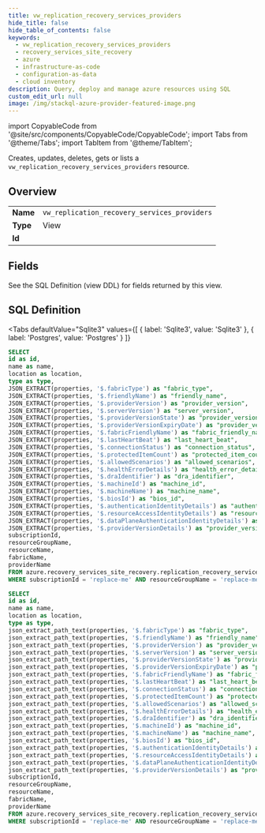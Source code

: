 ```yaml
--- 
title: vw_replication_recovery_services_providers
hide_title: false
hide_table_of_contents: false
keywords:
  - vw_replication_recovery_services_providers
  - recovery_services_site_recovery
  - azure
  - infrastructure-as-code
  - configuration-as-data
  - cloud inventory
description: Query, deploy and manage azure resources using SQL
custom_edit_url: null
image: /img/stackql-azure-provider-featured-image.png
---
```


import CopyableCode from '@site/src/components/CopyableCode/CopyableCode';
import Tabs from '@theme/Tabs';
import TabItem from '@theme/TabItem';

Creates, updates, deletes, gets or lists a <code>vw_replication_recovery_services_providers</code> resource.

## Overview
<table><tbody>
<tr><td><b>Name</b></td><td><code>vw_replication_recovery_services_providers</code></td></tr>
<tr><td><b>Type</b></td><td>View</td></tr>
<tr><td><b>Id</b></td><td><CopyableCode code="azure.recovery_services_site_recovery.vw_replication_recovery_services_providers" /></td></tr>
</tbody></table>

## Fields

See the SQL Definition (view DDL) for fields returned by this view.

## SQL Definition

<Tabs
defaultValue="Sqlite3"
values={[
{ label: 'Sqlite3', value: 'Sqlite3' },
{ label: 'Postgres', value: 'Postgres' }
]}
>
<TabItem value="Sqlite3">

```sql
SELECT
id as id,
name as name,
location as location,
type as type,
JSON_EXTRACT(properties, '$.fabricType') as "fabric_type",
JSON_EXTRACT(properties, '$.friendlyName') as "friendly_name",
JSON_EXTRACT(properties, '$.providerVersion') as "provider_version",
JSON_EXTRACT(properties, '$.serverVersion') as "server_version",
JSON_EXTRACT(properties, '$.providerVersionState') as "provider_version_state",
JSON_EXTRACT(properties, '$.providerVersionExpiryDate') as "provider_version_expiry_date",
JSON_EXTRACT(properties, '$.fabricFriendlyName') as "fabric_friendly_name",
JSON_EXTRACT(properties, '$.lastHeartBeat') as "last_heart_beat",
JSON_EXTRACT(properties, '$.connectionStatus') as "connection_status",
JSON_EXTRACT(properties, '$.protectedItemCount') as "protected_item_count",
JSON_EXTRACT(properties, '$.allowedScenarios') as "allowed_scenarios",
JSON_EXTRACT(properties, '$.healthErrorDetails') as "health_error_details",
JSON_EXTRACT(properties, '$.draIdentifier') as "dra_identifier",
JSON_EXTRACT(properties, '$.machineId') as "machine_id",
JSON_EXTRACT(properties, '$.machineName') as "machine_name",
JSON_EXTRACT(properties, '$.biosId') as "bios_id",
JSON_EXTRACT(properties, '$.authenticationIdentityDetails') as "authentication_identity_details",
JSON_EXTRACT(properties, '$.resourceAccessIdentityDetails') as "resource_access_identity_details",
JSON_EXTRACT(properties, '$.dataPlaneAuthenticationIdentityDetails') as "data_plane_authentication_identity_details",
JSON_EXTRACT(properties, '$.providerVersionDetails') as "provider_version_details",
subscriptionId,
resourceGroupName,
resourceName,
fabricName,
providerName
FROM azure.recovery_services_site_recovery.replication_recovery_services_providers
WHERE subscriptionId = 'replace-me' AND resourceGroupName = 'replace-me' AND resourceName = 'replace-me';
```

</TabItem>
<TabItem value="Postgres">

```sql
SELECT
id as id,
name as name,
location as location,
type as type,
json_extract_path_text(properties, '$.fabricType') as "fabric_type",
json_extract_path_text(properties, '$.friendlyName') as "friendly_name",
json_extract_path_text(properties, '$.providerVersion') as "provider_version",
json_extract_path_text(properties, '$.serverVersion') as "server_version",
json_extract_path_text(properties, '$.providerVersionState') as "provider_version_state",
json_extract_path_text(properties, '$.providerVersionExpiryDate') as "provider_version_expiry_date",
json_extract_path_text(properties, '$.fabricFriendlyName') as "fabric_friendly_name",
json_extract_path_text(properties, '$.lastHeartBeat') as "last_heart_beat",
json_extract_path_text(properties, '$.connectionStatus') as "connection_status",
json_extract_path_text(properties, '$.protectedItemCount') as "protected_item_count",
json_extract_path_text(properties, '$.allowedScenarios') as "allowed_scenarios",
json_extract_path_text(properties, '$.healthErrorDetails') as "health_error_details",
json_extract_path_text(properties, '$.draIdentifier') as "dra_identifier",
json_extract_path_text(properties, '$.machineId') as "machine_id",
json_extract_path_text(properties, '$.machineName') as "machine_name",
json_extract_path_text(properties, '$.biosId') as "bios_id",
json_extract_path_text(properties, '$.authenticationIdentityDetails') as "authentication_identity_details",
json_extract_path_text(properties, '$.resourceAccessIdentityDetails') as "resource_access_identity_details",
json_extract_path_text(properties, '$.dataPlaneAuthenticationIdentityDetails') as "data_plane_authentication_identity_details",
json_extract_path_text(properties, '$.providerVersionDetails') as "provider_version_details",
subscriptionId,
resourceGroupName,
resourceName,
fabricName,
providerName
FROM azure.recovery_services_site_recovery.replication_recovery_services_providers
WHERE subscriptionId = 'replace-me' AND resourceGroupName = 'replace-me' AND resourceName = 'replace-me';
```

</TabItem>
</Tabs>
